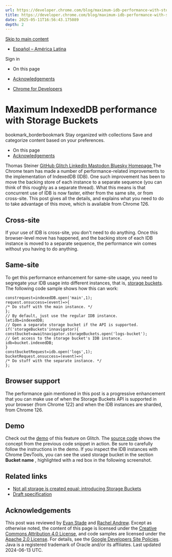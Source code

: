 ```yaml
---
url: https://developer.chrome.com/blog/maximum-idb-performance-with-storage-buckets?hl=en
title: https://developer.chrome.com/blog/maximum-idb-performance-with-storage-buckets?hl=en
date: 2025-05-11T16:56:43.175089
depth: 2
---
```


[ Skip to main content ](https://developer.chrome.com/blog/maximum-idb-performance-with-storage-buckets?hl=en#main-content)
  * [Español – América Latina](https://developer.chrome.com/blog/maximum-idb-performance-with-storage-buckets?hl=es-419)

Sign in


  * On this page
  * [Acknowledgements](https://developer.chrome.com/blog/maximum-idb-performance-with-storage-buckets?hl=en#acknowledgements)


  * [ Chrome for Developers ](https://developer.chrome.com/)


#  Maximum IndexedDB performance with Storage Buckets 
bookmark_borderbookmark Stay organized with collections  Save and categorize content based on your preferences. 
  * On this page
  * [Acknowledgements](https://developer.chrome.com/blog/maximum-idb-performance-with-storage-buckets?hl=en#acknowledgements)


Thomas Steiner 
[ GitHub ](https://github.com/tomayac) [ Glitch ](https://glitch.com/@tomayac) [ LinkedIn ](https://www.linkedin.com/in/thomassteinerlinkedin) [ Mastodon ](https://toot.cafe/@tomayac) [ Bluesky ](https://bsky.app/profile/tomayac.com) [ Homepage ](https://blog.tomayac.com/)
The Chrome team has made a number of performance-related improvements to the implementation of IndexedDB (IDB). One such improvement has been to move the backing store of each instance to a separate sequence (you can think of this roughly as a separate thread). What this means is that concurrent use of IDB is now faster, either from the same site, or from cross-site. This post gives all the details, and explains what you need to do to take advantage of this move, which is available from Chrome 126.
## Cross-site
If your use of IDB is cross-site, you don't need to do anything. Once this browser-level move has happened, and the backing store of each IDB instance is moved to a separate sequence, the performance win comes without you having to do anything.
## Same-site
To get this performance enhancement for same-site usage, you need to segregate your IDB usage into different instances, that is, [storage buckets](https://developer.chrome.com/docs/web-platform/storage-buckets). The following code sample shows how this can work:
```
constrequest=indexedDB.open('main',1);
request.onsuccess=(event)=>{
/* Do stuff with the main instance. */
};
// By default, just use the regular IDB instance.
letidb=indexedDB;
// Open a separate storage bucket if the API is supported.
if('storageBuckets'innavigator){
constbucket=awaitnavigator.storageBuckets.open('logs-bucket');
// Get access to the storage bucket's IDB instance.
idb=bucket.indexedDB;
}
constbucketRequest=idb.open('logs',1);
bucketRequest.onsuccess=(event)=>{
/* Do stuff with the separate instance. */
};

```

## Browser support
The performance gain mentioned in this post is a progressive enhancement that you can make use of when the Storage Buckets API is supported in your browser (from Chrome 122) and when the IDB instances are sharded, from Chrome 126.
## Demo
Check out the [demo](https://easy-surf-plot.glitch.me/) of this feature on Glitch. The [source code](https://glitch.com/edit/#!/easy-surf-plot) shows the concept from the previous code snippet in action. Be sure to carefully follow the instructions in the demo. If you inspect the IDB instances with Chrome DevTools, you can see the used storage bucket in the section **Bucket name** , highlighted with a red box in the following screenshot.
## Related links
  * [Not all storage is created equal: introducing Storage Buckets](https://developer.chrome.com/docs/web-platform/storage-buckets)
  * [Draft specification](https://wicg.github.io/storage-buckets/)


## Acknowledgements
This post was reviewed by [Evan Stade](https://www.linkedin.com/in/evan-stade-4585826) and [Rachel Andrew](https://rachelandrew.co.uk/).
Except as otherwise noted, the content of this page is licensed under the [Creative Commons Attribution 4.0 License](https://creativecommons.org/licenses/by/4.0/), and code samples are licensed under the [Apache 2.0 License](https://www.apache.org/licenses/LICENSE-2.0). For details, see the [Google Developers Site Policies](https://developers.google.com/site-policies). Java is a registered trademark of Oracle and/or its affiliates.
Last updated 2024-06-13 UTC.

